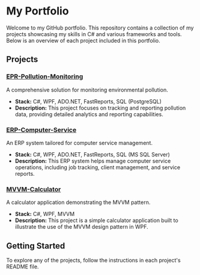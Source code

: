 # My Portfolio

Welcome to my GitHub portfolio. This repository contains a collection of my projects showcasing my skills in C# and various frameworks and tools. Below is an overview of each project included in this portfolio.

## Projects

### [EPR-Pollution-Monitoring](EPR-Pollution-Monitoring/README.md)

A comprehensive solution for monitoring environmental pollution.

- **Stack:** C#, WPF, ADO.NET, FastReports, SQL (PostgreSQL)
- **Description:** This project focuses on tracking and reporting pollution data, providing detailed analytics and reporting capabilities.

### [ERP-Computer-Service](ERP-Computer-Service/README.md)

An ERP system tailored for computer service management.

- **Stack:** C#, WPF, ADO.NET, FastReports, SQL (MS SQL Server)
- **Description:** This ERP system helps manage computer service operations, including job tracking, client management, and service reports.

### [MVVM-Calculator](MVVM-Calculator/README.md)

A calculator application demonstrating the MVVM pattern.

- **Stack:** C#, WPF, MVVM
- **Description:** This project is a simple calculator application built to illustrate the use of the MVVM design pattern in WPF.

## Getting Started

To explore any of the projects, follow the instructions in each project's README file.
